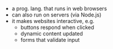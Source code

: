 - a prog. lang. that runs in web browsers
- can also run on servers (via Node.js)
- it makes websites interactive, e.g.
    - buttons respond when clicked
    - dynamic content updated
    - forms that validate input